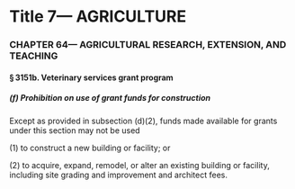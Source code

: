 
# Title 7— AGRICULTURE
### CHAPTER 64— AGRICULTURAL RESEARCH, EXTENSION, AND TEACHING
#### § 3151b. Veterinary services grant program
##### (f) Prohibition on use of grant funds for construction

Except as provided in subsection (d)(2), funds made available for grants under this section may not be used

(1) to construct a new building or facility; or

(2) to acquire, expand, remodel, or alter an existing building or facility, including site grading and improvement and architect fees.
